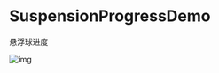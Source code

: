 # SuspensionProgressDemo
悬浮球进度

![img](https://github.com/lf19940514/SuspensionProgressDemo/blob/master/SuspensionProgressDemo.gif)
